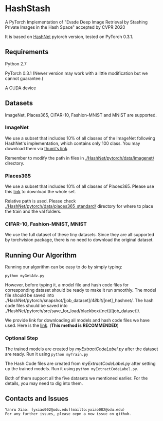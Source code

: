 # HashStash
A PyTorch Implementation of "Evade Deep Image Retrieval by Stashing Private Images in the Hash Space" accepted by CVPR 2020

It is based on [HashNet](https://github.com/thuml/HashNet) pytorch version, tested on PyTorch 0.3.1.

## Requirements
Python 2.7

PyTorch 0.3.1 (Newer version may work with a little modification but we cannot guarantee.)

A CUDA device

## Datasets
ImageNet, Places365, CIFAR-10, Fashion-MNIST and MNIST are supported. 
### ImageNet
We use a subset that includes 10% of all classes of the ImageNet following HashNet's implementation, which contains only 100 class. You may download them via [thuml's link](https://drive.google.com/open?id=0B7IzDz-4yH_HSmpjSTlFeUlSS00). 

Remember to modify the path in files in [./HashNet/pytorch/data/imagenet/](./HashNet/pytorch/data/imagenet/) directory. 

### Places365
We use a subset that includes 10% of all classes of Places365. Please use this [link](http://data.csail.mit.edu/places/places365/places365standard_easyformat.tar) to download the whole set. 

Relative path is used. Please check [./HashNet/pytorch/data/places365_standard/](./HashNet/pytorch/data/places365_standard/) directory for where to place the train and the val folders. 

### CIFAR-10, Fashion-MNIST, MNIST
We use the full dataset of these tiny datasets. Since they are all supported by torchvision package, there is no need to download the original dataset.

## Running Our Algorithm

Running our algorithm can be easy to do by simply typing:
```
python myGetAdv.py 
```

However, before typing it, a model file and hash code files for corresponding dataset should be ready to make it run smoothly.  The model file should be saved into ./HashNet/pytorch/snapshot/[job_dataset]/_48bit_/[net]_hashnet/. The hash code files should be saved into ./HashNet/pytorch/src/save_for_load/blackbox/[net]/[job_dataset]/. 

We provide link for downloading all models and hash code files we have used. Here is the [link](https://drive.google.com/open?id=1d_jBCcMfKgJ_dKfWAlwDxQXQGb0r2HqI). (**This method is RECOMMENDED**)

### Optional Step
The trained models are created by *myExtractCodeLabel.py* after the dataset are ready. Run it using ```python myTrain.py ```

The Hash Code files are created from *myExtractCodeLabel.py* after setting up the trained models. Run it using ```python myExtractCodeLabel.py```.
 
Both of them support all the five datasets we mentioned earlier. For the details, you may need to dig into them.

## Contacts and Issues
    Yanru Xiao: [yxiao002@odu.edu](mailto:yxiao002@odu.edu)
    For any further issues, please oepn a new issue on github. 

